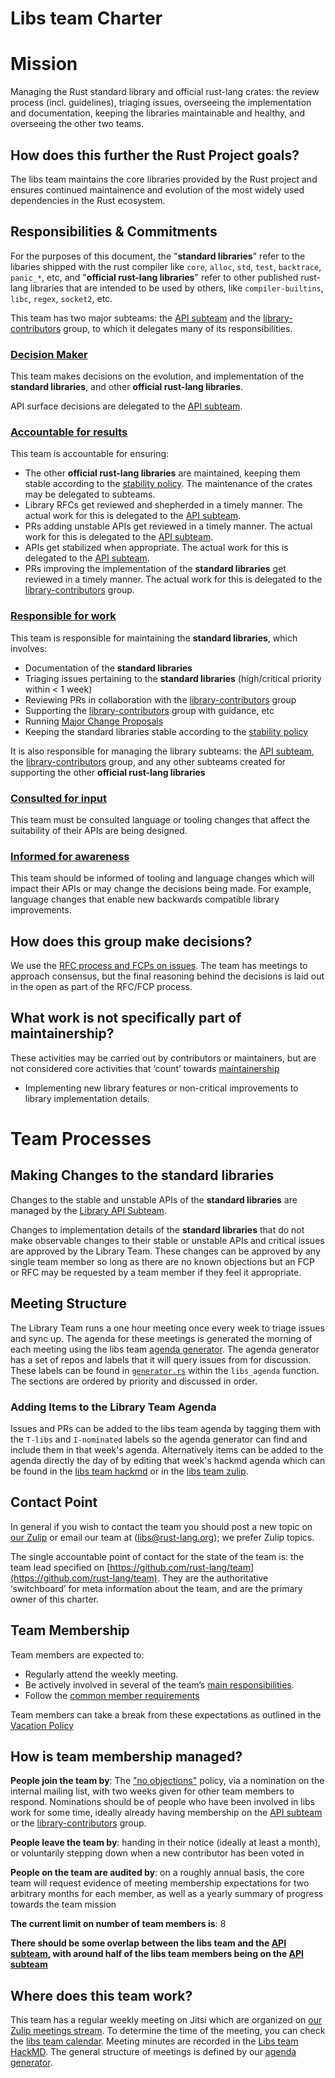 # Libs team Charter

# Mission

Managing the Rust standard library and official rust-lang crates: the review process (incl. guidelines), triaging issues, overseeing the implementation and documentation, keeping the libraries maintainable and healthy, and overseeing the other two teams.

## How does this further the Rust Project goals?

The libs team maintains the core libraries provided by the Rust project and ensures continued maintainence and evolution of the most widely used dependencies in the Rust ecosystem.

## Responsibilities & Commitments

For the purposes of this document, the "**standard libraries**" refer to the libaries shipped with the rust compiler like `core`, `alloc`, `std`, `test`, `backtrace`, `panic_*`, etc, and "**official rust-lang libraries**" refer to other published rust-lang libraries that are intended to be used by others, like `compiler-builtins`, `libc`, `regex`, `socket2`, etc.

This team has two major subteams: the [API subteam] and the [library-contributors] group, to which it delegates many of its responsibilities.

### [Decision Maker](../../common/darci.md#decision-maker)

This team makes decisions on the evolution, and implementation of the **standard libraries**, and other **official rust-lang libraries**.

API surface decisions are delegated to the [API subteam].

### [Accountable for results](../../common/darci.md#accountable-for-results)

This team is accountable for ensuring:

 - The other **official rust-lang libraries** are maintained, keeping them stable according to the [stability policy]. The maintenance of the crates may be delegated to subteams.
 - Library RFCs get reviewed and shepherded in a timely manner. The actual work for this is delegated to the [API subteam].
 - PRs adding unstable APIs get reviewed in a timely manner. The actual work for this is delegated to the [API subteam].
 - APIs get stabilized when appropriate. The actual work for this is delegated to the [API subteam].
 - PRs improving the implementation of the **standard libraries** get reviewed in a timely manner. The actual work for this is delegated to the [library-contributors] group.

### [Responsible for work](../../common/darci.md#responsible-for-work)

This team is responsible for maintaining the **standard libraries**, which involves:

 - Documentation of the **standard libraries**
 - Triaging issues pertaining to the **standard libraries** (high/critical priority within < 1 week)
 - Reviewing PRs in collaboration with the [library-contributors] group
 - Supporting the [library-contributors] group with guidance, etc
 - Running [Major Change Proposals][MCP]
 - Keeping the standard libraries stable according to the [stability policy]

It is also responsible for managing the library subteams: the [API subteam], the [library-contributors] group, and any other subteams created for supporting the other **official rust-lang libraries**

### [Consulted for input](../../common/darci.md#consulted-for-input)

This team must be consulted language or tooling changes that affect the suitability of their APIs are being designed.

### [Informed for awareness](../../common/darci.md#informed-for-awareness)

This team should be informed of tooling and language changes which will impact their APIs or may change the decisions being made. For example, language changes that enable new backwards compatible library improvements.

## How does this group make decisions?

We use the [RFC process and FCPs on issues](../../common/rfc_fcp.md). The team has meetings to approach consensus, but the final reasoning behind the decisions is laid out in the open as part of the RFC/FCP process.

## What work is not specifically part of maintainership?

These activities may be carried out by contributors or maintainers, but are not considered core activities that ‘count’ towards [maintainership](../../common/membership_types.md#maintainership)

- Implementing new library features or non-critical improvements to library implementation details.

# Team Processes

## Making Changes to the **standard libraries**

Changes to the stable and unstable APIs of the **standard libraries** are managed by the [Library API Subteam](./subteam-api.md#making-changes).

Changes to implementation details of the **standard libraries** that do not make observable changes to their stable or unstable APIs and critical issues are approved by the Library Team. These changes can be approved by any single team member so long as there are no known objections but an FCP or RFC may be requested by a team member if they feel it appropriate.

## Meeting Structure

The Library Team runs a one hour meeting once every week to triage issues and sync up. The agenda for these meetings is generated the morning of each meeting using the libs team [agenda generator]. The agenda generator has a set of repos and labels that it will query issues from for discussion. These labels can be found in [`generator.rs`](https://github.com/rust-lang/libs-team/blob/main/tools/agenda-generator/src/generator.rs) within the `libs_agenda` function. The sections are ordered by priority and discussed in order.

### Adding Items to the Library Team Agenda

Issues and PRs can be added to the libs team agenda by tagging them with the `T-libs` and `I-nominated` labels so the agenda generator can find and include them in that week's agenda. Alternatively items can be added to the agenda directly the day of by editing that week's hackmd agenda which can be found in the [libs team hackmd] or in the [libs team zulip].

## Contact Point

In general if you wish to contact the team you should post a new topic on [our Zulip](https://rust-lang.zulipchat.com/#narrow/stream/219381-t-libs) or email our team at ([libs@rust-lang.org](mailto:libs@rust-lang.org)); we prefer Zulip topics.

The single accountable point of contact for the state of the team is: the team lead specified on [https://github.com/rust-lang/team](https://github.com/rust-lang/team). They are the authoritative ‘switchboard’ for meta information about the team, and are the primary owner of this charter.

## Team Membership

Team members are expected to:

* Regularly attend the weekly meeting.
* Be actively involved in several of the team’s [main responsibilities](#responsible-for-work).
* Follow the [common member requirements](../../common/member_requirements.md)

Team members can take a break from these expectations as outlined in the [Vacation Policy](../../common/vacation_policy.md)

## How is team membership managed?

**People join the team by**: The ["no objections"](../../common/membership_changes.md#decided-by-team-no-objections) policy, via a nomination on the internal mailing list, with two weeks given for other team members to respond. Nominations should be of people who have been involved in libs work for some time, ideally already having membership on the [API subteam] or the [library-contributors] group.

**People leave the team by**: handing in their notice (ideally at least a month), or voluntarily stepping down when a new contributor has been voted in

**People on the team are audited by**: on a roughly annual basis, the core team will request evidence of meeting membership expectations for two arbitrary months for each member, as well as a yearly summary of progress towards the team mission

**The current limit on number of team members is**: 8

**There should be some overlap between the libs team and the [API subteam], with around half of the libs team members being on the [API subteam]**

## Where does this team work?

This team has a regular weekly meeting on Jitsi which are organized on [our Zulip meetings stream](https://rust-lang.zulipchat.com/#narrow/stream/259402-t-libs.2Fmeetings). To determine the time of the meeting, you can check the [libs team calendar](https://calendar.google.com/calendar/embed?src=9kuu8evq4eh6uacm262k0phri8%40group.calendar.google.com). Meeting minutes are recorded in the [Libs team HackMD](https://hackmd.io/team/rust-libs). The general structure of meetings is defined by our [agenda generator].

 [MCP]: https://rust-lang.github.io/rfcs/2904-compiler-major-change-process.html
 [stability policy]: https://rust-lang.github.io/rfcs/1105-api-evolution.html
 [library-contributors]: ./group-contributors.md
 [API subteam]: ./subteam-api.md
 [agenda generator]: https://github.com/rust-lang/libs-team/tree/main/tools/agenda-generator
 [libs team hackmd]: https://hackmd.io/team/rust-libs
 [libs team zulip]: https://rust-lang.zulipchat.com/#narrow/stream/219381-t-libs
